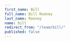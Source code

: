 ```yaml
---
first_name: Bill
full_name: Bill Rooney
last_name: Rooney
name: bill
redirect_from: "/team/bill/"
published: false
---
```


